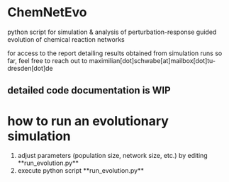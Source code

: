 # ChemNetEvo
python script for simulation &amp; analysis of perturbation-response guided evolution of chemical reaction networks

for access to the report detailing results obtained from simulation runs so far,
feel free to reach out to maximilian[dot]schwabe[at]mailbox[dot]tu-dresden[dot]de

## detailed code documentation is WIP

# how to run an evolutionary simulation

<ol>
    <li>adjust parameters (population size, network size, etc.) by editing **run_evolution.py**</li>
    <li>execute python script **run_evolution.py**</li>
</ol>
